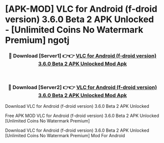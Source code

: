 # [APK-MOD] VLC for Android (f-droid version) 3.6.0 Beta 2 APK Unlocked - [Unlimited Coins No Watermark Premium] ngotj



<div align="center">
<h3>🔴 Download [Server1] 👉👉 <a href="https://momento.my/?title=VLC_for_Android_(f-droid_version)_3.6.0_Beta_2_APK_Unlocked">VLC for Android (f-droid version) 3.6.0 Beta 2 APK Unlocked Mod Apk</a></h3><br>

<h3>🔴 Download [Server2] 👉👉 <a href="https://momento.my/?title=VLC_for_Android_(f-droid_version)_3.6.0_Beta_2_APK_Unlocked">VLC for Android (f-droid version) 3.6.0 Beta 2 APK Unlocked Mod Apk</a></h3>
</div>



Download VLC for Android (f-droid version) 3.6.0 Beta 2 APK Unlocked 

Free APK MOD VLC for Android (f-droid version) 3.6.0 Beta 2 APK Unlocked [Unlimited Coins No Watermark Premium]

Download VLC for Android (f-droid version) 3.6.0 Beta 2 APK Unlocked [Unlimited Coins No Watermark Premium] Mod For Android

